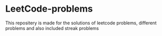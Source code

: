 # LeetCode-problems

This repositery is made for the solutions of leetcode problems, different problems and also included streak problems
